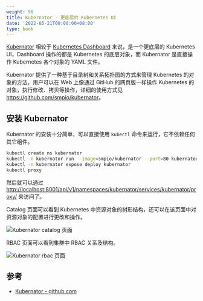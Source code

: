 ```yaml
---
weight: 98
title: Kubernator - 更底层的 Kubernetes UI
date: '2022-05-21T00:00:00+08:00'
type: book
---
```


[Kubernator](https://github.com/smpio/kubernator) 相较于 [Kubernetes Dashboard](https://github.com/smpio/kubernator) 来说，是一个更底层的 Kubernetes UI，Dashboard 操作的都是 Kubernetes 的底层对象，而 Kubernator 是直接操作 Kubernetes 各个对象的 YAML 文件。

Kubernator 提供了一种基于目录树和关系拓扑图的方式来管理 Kubernetes 的对象的方法，用户可以在 Web 上像通过 GitHub 的网页版一样操作 Kubernetes 的对象，执行修改、拷贝等操作，详细的使用方式见 <https://github.com/smpio/kubernator>。

## 安装 Kubernator

Kubernator 的安装十分简单，可以直接使用 `kubectl` 命令来运行，它不依赖任何其它组件。

```bash
kubectl create ns kubernator
kubectl -n kubernator run --image=smpio/kubernator --port=80 kubernator
kubectl -n kubernator expose deploy kubernator
kubectl proxy
```

然后就可以通过 <http://localhost:8001/api/v1/namespaces/kubernator/services/kubernator/proxy/> 来访问了。

Catalog 页面可以看到 Kubernetes 中资源对象的树形结构，还可以在该页面中对资源对象的配置进行更改和操作。

![Kubernator catalog 页面](../../../images/kubernator-catalog.jpg "Kubernator catalog 页面")

RBAC 页面可以看到集群中 RBAC 关系及结构。

![Kubernator rbac 页面](../../../images/kubernator-rbac.jpg "Kubernator rbac 页面")

## 参考

- [Kubernator - github.com](https://github.com/smpio/kubernator) 
